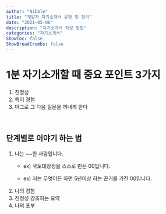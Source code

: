 ```yaml
---
author: "Nibble"
title: "개발자 자기소개서 유형 및 정리"
date: "2021-05-06"
description: "자기소개서 작성 방법"
categories: "자기소개서"
ShowToc: false
ShowBreadCrumbs: false
---
```


# 1분 자기소개할 때 중요 포인트 3가지
1. 진정성
2. 특이 경험
3. 어그로 그 다음 질문을 꺼내게 한다

<br />

## 단계별로 이야기 하는 법
1. 나는 ~~한 사람입니다.
    - ex) 국토대장정을 스스로 만든 00입니다.

    - ex) 저는 무엇이든 하면 5년이상 하는 끈기를 가진 00입니다.
2. 나의 경험
3. 진정성 강조하는 요약
4. 나의 포부